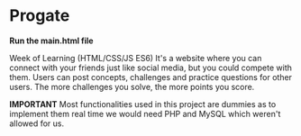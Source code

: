 # Progate
**Run the main.html file**

Week of Learning (HTML/CSS/JS ES6)
It's a website where you can connect with your friends just like social media, but you could compete with them. 
Users can post concepts, challenges and practice questions for other users. 
The more challenges you solve, the more points you score. 

**IMPORTANT**
Most functionalities used in this project are dummies as to implement them real time we would need PHP and MySQL which weren't allowed for us.
